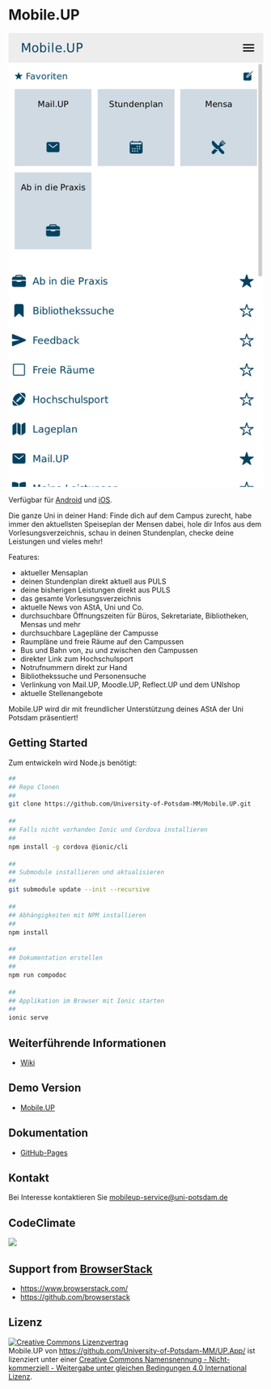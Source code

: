 # Mobile.UP

![Home](screenshots/Mobile.UP_Home.png)

Verfügbar für [Android](https://play.google.com/store/apps/details?id=de.floriangoessler.upapp) und [iOS](https://itunes.apple.com/de/app/mobile.up/id541440873?mt=8).

Die ganze Uni in deiner Hand: Finde dich auf dem Campus zurecht, habe immer den aktuellsten Speiseplan der Mensen dabei, hole dir Infos aus dem Vorlesungsverzeichnis, schau in deinen Stundenplan, checke deine Leistungen und vieles mehr!

Features:

- aktueller Mensaplan
- deinen Stundenplan direkt aktuell aus PULS
- deine bisherigen Leistungen direkt aus PULS
- das gesamte Vorlesungsverzeichnis
- aktuelle News von AStA, Uni und Co.
- durchsuchbare Öffnungszeiten für Büros, Sekretariate, Bibliotheken, Mensas und mehr
- durchsuchbare Lagepläne der Campusse
- Raumpläne und freie Räume auf den Campussen
- Bus und Bahn von, zu und zwischen den Campussen
- direkter Link zum Hochschulsport
- Notrufnummern direkt zur Hand
- Bibliothekssuche und Personensuche
- Verlinkung von Mail.UP, Moodle.UP, Reflect.UP und dem UNIshop
- aktuelle Stellenangebote

Mobile.UP wird dir mit freundlicher Unterstützung deines AStA der Uni Potsdam präsentiert!

## Getting Started

Zum entwickeln wird Node.js benötigt:

```sh
##
## Repo Clonen
##
git clone https://github.com/University-of-Potsdam-MM/Mobile.UP.git

##
## Falls nicht vorhanden Ionic und Cordova installieren
##
npm install -g cordova @ionic/cli

##
## Submodule installieren und aktualisieren
##
git submodule update --init --recursive

##
## Abhängigkeiten mit NPM installieren
##
npm install

##
## Dokumentation erstellen
##
npm run compodoc

##
## Applikation im Browser mit Ionic starten
##
ionic serve
```

## Weiterführende Informationen

- [Wiki](https://github.com/University-of-Potsdam-MM/Mobile.UP/wiki)

## Demo Version

- [Mobile.UP](https://mobileup.uni-potsdam.de/)

## Dokumentation

- [GitHub-Pages](https://university-of-potsdam-mm.github.io/Mobile.UP/)

## Kontakt

Bei Interesse kontaktieren Sie mobileup-service@uni-potsdam.de

## CodeClimate

<a href="https://codeclimate.com/github/University-of-Potsdam-MM/Mobile.UP"><img src="https://codeclimate.com/github/University-of-Potsdam-MM/Mobile.UP/badges/gpa.svg" /></a>

## Support from [BrowserStack](https://www.browserstack.com/)

- https://www.browserstack.com/
- https://github.com/browserstack

## Lizenz

<a rel="license" href="http://creativecommons.org/licenses/by-nc-sa/4.0/"><img alt="Creative Commons Lizenzvertrag" style="border-width:0" src="http://i.creativecommons.org/l/by-nc-sa/4.0/88x31.png" /></a><br /><span xmlns:dct="http://purl.org/dc/terms/" property="dct:title">Mobile.UP</span> von <a xmlns:cc="http://creativecommons.org/ns#" href="https://github.com/University-of-Potsdam-MM/UP.App/" property="cc:attributionName" rel="cc:attributionURL">https://github.com/University-of-Potsdam-MM/UP.App/</a> ist lizenziert unter einer <a rel="license" href="http://creativecommons.org/licenses/by-nc-sa/4.0/">Creative Commons Namensnennung - Nicht-kommerziell - Weitergabe unter gleichen Bedingungen 4.0 International Lizenz</a>.
